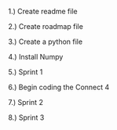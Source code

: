 1.) Create readme file

2.) Create roadmap file

3.) Create a python file

4.) Install Numpy

5.) Sprint 1

6.) Begin coding the Connect 4

7.) Sprint 2

8.) Sprint 3

